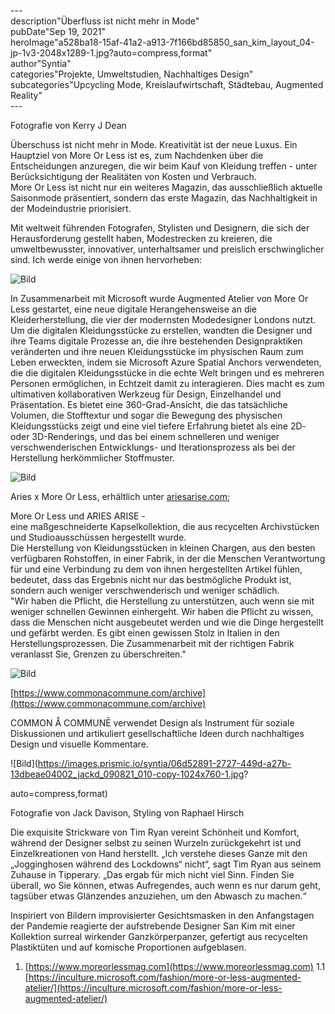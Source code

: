 \---  
description"Überfluss ist nicht mehr in Mode"   
pubDate"Sep 19, 2021"   
heroImage"a528ba18-15af-41a2-a913-7f166bd85850_san_kim_layout_04-jp-1v3-2048x1289-1.jpg?auto=compress,format"   
author"Syntia"   
categories"Projekte, Umweltstudien, Nachhaltiges Design"   
subcategories"Upcycling Mode, Kreislaufwirtschaft, Städtebau, Augmented Reality"   
\---  

Fotografie von Kerry J Dean

Überschuss ist nicht mehr in Mode. Kreativität ist der neue Luxus. Ein Hauptziel von More Or Less ist es, zum Nachdenken über die Entscheidungen anzuregen, die wir beim Kauf von Kleidung treffen - unter Berücksichtigung der Realitäten von Kosten und Verbrauch.  
More Or Less ist nicht nur ein weiteres Magazin, das ausschließlich aktuelle Saisonmode präsentiert, sondern das erste Magazin, das Nachhaltigkeit in der Modeindustrie priorisiert.

Mit weltweit führenden Fotografen, Stylisten und Designern, die sich der Herausforderung gestellt haben, Modestrecken zu kreieren, die umweltbewusster, innovativer, unterhaltsamer und preislich erschwinglicher sind. Ich werde einige von ihnen hervorheben:

![Bild](https://images.prismic.io/syntia/660af314-8dc4-438a-a6aa-cc09513ac68d_mol-breakout-phoebe-app-1-1067x600-1.jpg?auto=compress,format)

In Zusammenarbeit mit Microsoft wurde Augmented Atelier von More Or Less gestartet, eine neue digitale Herangehensweise an die Kleiderherstellung, die vier der modernsten Modedesigner Londons nutzt.  
Um die digitalen Kleidungsstücke zu erstellen, wandten die Designer und ihre Teams digitale Prozesse an, die ihre bestehenden Designpraktiken veränderten und ihre neuen Kleidungsstücke im physischen Raum zum Leben erweckten, indem sie Microsoft Azure Spatial Anchors verwendeten, die die digitalen Kleidungsstücke in die echte Welt bringen und es mehreren Personen ermöglichen, in Echtzeit damit zu interagieren. Dies macht es zum ultimativen kollaborativen Werkzeug für Design, Einzelhandel und Präsentation. Es bietet eine 360-Grad-Ansicht, die das tatsächliche Volumen, die Stofftextur und sogar die Bewegung des physischen Kleidungsstücks zeigt und eine viel tiefere Erfahrung bietet als eine 2D- oder 3D-Renderings, und das bei einem schnelleren und weniger verschwenderischen Entwicklungs- und Iterationsprozess als bei der Herstellung herkömmlicher Stoffmuster.

![Bild](https://images.prismic.io/syntia/8b16d4b2-155e-4967-9779-de379d8d3973_subscribe-popup.jpg?auto=compress,format)

Aries x More Or Less, erhältlich unter [ariesarise.com](//ariesarise.com);

More Or Less und ARIES ARISE -  
eine maßgeschneiderte Kapselkollektion, die aus recycelten Archivstücken und Studioausschüssen hergestellt wurde.  
Die Herstellung von Kleidungsstücken in kleinen Chargen, aus den besten verfügbaren Rohstoffen, in einer Fabrik, in der die Menschen Verantwortung für und eine Verbindung zu dem von ihnen hergestellten Artikel fühlen, bedeutet, dass das Ergebnis nicht nur das bestmögliche Produkt ist, sondern auch weniger verschwenderisch und weniger schädlich.  
"Wir haben die Pflicht, die Herstellung zu unterstützen, auch wenn sie mit weniger schnellen Gewinnen einhergeht. Wir haben die Pflicht zu wissen, dass die Menschen nicht ausgebeutet werden und wie die Dinge hergestellt und gefärbt werden. Es gibt einen gewissen Stolz in Italien in den Herstellungsprozessen. Die Zusammenarbeit mit der richtigen Fabrik veranlasst Sie, Grenzen zu überschreiten."

![Bild](https://images.prismic.io/syntia/0c985207-bb6d-45a0-a23e-07749c1b89e0_ezgif-1-08d6b5d2108a.jpg?auto=compress,format)

[https://www.commonacommune.com/archive](https://www.commonacommune.com/archive)

COMMON Å COMMUNĒ verwendet Design als Instrument für soziale Diskussionen und artikuliert gesellschaftliche Ideen durch nachhaltiges Design und visuelle Kommentare.

![Bild](https://images.prismic.io/syntia/06d52891-2727-449d-a27b-13dbeae04002_jackd_090821_010-copy-1024x760-1.jpg?

auto=compress,format)

Fotografie von Jack Davison, Styling von Raphael Hirsch

Die exquisite Strickware von Tim Ryan vereint Schönheit und Komfort, während der Designer selbst zu seinen Wurzeln zurückgekehrt ist und Einzelkreationen von Hand herstellt. „Ich verstehe dieses Ganze mit den „Jogginghosen während des Lockdowns“ nicht“, sagt Tim Ryan aus seinem Zuhause in Tipperary. „Das ergab für mich nicht viel Sinn. Finden Sie überall, wo Sie können, etwas Aufregendes, auch wenn es nur darum geht, tagsüber etwas Glänzendes anzuziehen, um den Abwasch zu machen.“

Inspiriert von Bildern improvisierter Gesichtsmasken in den Anfangstagen der Pandemie reagierte der aufstrebende Designer San Kim mit einer Kollektion surreal wirkender Ganzkörperpanzer, gefertigt aus recycelten Plastiktüten und auf komische Proportionen aufgeblasen.

1. [https://www.moreorlessmag.com](https://www.moreorlessmag.com)
1.1 [https://inculture.microsoft.com/fashion/more-or-less-augmented-atelier/](https://inculture.microsoft.com/fashion/more-or-less-augmented-atelier/)